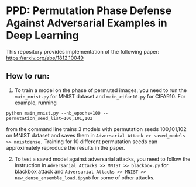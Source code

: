 # PPD: Permutation Phase Defense Against Adversarial Examples in Deep Learning
This repository provides implementation of the following paper: https://arxiv.org/abs/1812.10049



## How to run:
1. To train a model on the phase of permuted images, you need to run the ``main_mnist.py`` for MNIST dataset and ``main_cifar10.py`` for CIFAR10. For example, running

``python main_mnist.py --nb_epochs=100 --permutation_seed_list=100,101,102``

from the command line trains 3 models with permutation seeds 100,101,102 on MNIST dataset and saves them in ``Adversarial Attack >> saved_models >> mnistdense.`` Training for 10 different permutation seeds can approximately reproduce the results in the paper.


2. To test a saved model against adversarial attacks, you need to follow the instruction in ``Adversarial Attacks >> MNIST >> blackbox.py`` for blackbox attack and ``Adversarial Attacks >> MNIST >> new_dense_ensemble_load.ipynb`` for some of other attacks.
